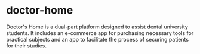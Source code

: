 # doctor-home
Doctor's Home is a dual-part platform designed to assist dental university students. It includes an e-commerce app for purchasing necessary tools for practical subjects and an app to facilitate the process of securing patients for their studies.
